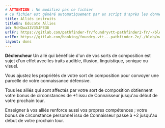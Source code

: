 ```yaml
---
# ATTENTION : Ne modifiez pas ce fichier
# Ce fichier est généré automatiquement par un script d'après les données du module Foundry VTT officiel et de sa traduction
title: Alliés instruits
titleEn: Educate Allies
id: 9cHQua33V35JPE3U
urlFr: https://gitlab.com/pathfinder-fr/foundryvtt-pathfinder2-fr/-/blob/master/data/feats/9cHQua33V35JPE3U.htm
urlEn: https://gitlab.com/hooking/foundry-vtt---pathfinder-2e/-/blob/master/packs/data/feats.db/educate-allies.json
layout: dons
---
```

**Déclencheur** Un allé qui bénéficie d'un de vos sorts de composition est sujet d'un effet avec les traits audible, illusion, linguistique, sonique ou visuel.

Vous ajustez les propriétés de votre sort de composition pour convoyer une parcelle de votre connaissance défensive.

Tous les alliés qui sont affectés par votre sort de composition obtiennent votre bonus de circonstances de +1 issu de Connaisseur jusqu'au début de votre prochain tour.

Enseigner à vos alliés renforce aussi vos propres compétences ; votre bonus de circonstance personnel issu de Connaisseur passe à +2 jusqu'au début de votre prochain tour.
